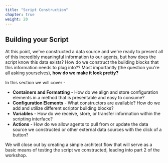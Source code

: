 ```yaml
---
title: "Script Construction"
chapter: true
weight: 20
---
```


## Building your Script

At this point, we've constructed a data source and we're ready to present all of this incredibly meaningful information to our agents, but how does the script know this data exists? How do we construct the building blocks that this information needs to plug into?? Most importantly (the question you're all asking yourselves), **how do we make it look pretty?**

In this section we will cover -
  * **Containers and Formatting** - How do we align and store configuration elements in a method that is presentable and easy to consume?
  * **Configuration Elements** - What constructors are available? How do we add and utilize different scriptor building blocks?
  * **Variables** - How do we receive, store, or transfer information within the scripting interface?
  * **Actions** - How do we allow agents to pull from or update the data source we constructed or other external data sources with the click of a button? 

  We will close out by creating a simple architect flow that will serve as a basic means of testing the script we constructed, leading into part 2 of the workshop.
